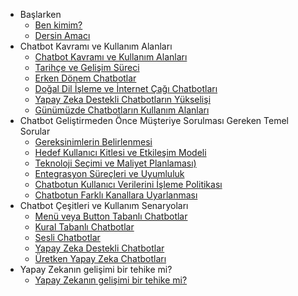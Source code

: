 * Başlarken
    * [Ben kimim?](lessons/01_baslarken.md#ben-kimim)
    * [Dersin Amacı](lessons/01_baslarken.md#dersin-amacı)
* Chatbot Kavramı ve Kullanım Alanları
    * [Chatbot Kavramı ve Kullanım Alanları](lessons/02_chatbot-kavrami.md#chatbot-nedir)
    * [Tarihçe ve Gelişim Süreci](lessons/02_chatbot-kavrami.md#tarihçe-ve-gelişim-süreci)
    * [Erken Dönem Chatbotlar](lessons/02_chatbot-kavrami.md#erken-dönem-chatbotlar)
    * [Doğal Dil İşleme ve İnternet Çağı Chatbotları](lessons/02_chatbot-kavrami.md#doğal-dil-i̇şleme-ve-i̇nternet-çağı-chatbotları)
    * [Yapay Zeka Destekli Chatbotların Yükselişi](lessons/02_chatbot-kavrami.md#yapay-zeka-destekli-chatbotların-yükselişi)
    * [Günümüzde Chatbotların Kullanım Alanları](lessons/02_chatbot-kavrami.md#günümüzde-chatbotların-kullanım-alanları)
* Chatbot Geliştirmeden Önce Müşteriye Sorulması Gereken Temel Sorular
    * [Gereksinimlerin Belirlenmesi](lessons/03-gelistirmeden-once.md#chatbot-geliştirmeden-önce-müşteriye-sorulması-gereken-temel-sorular)
    * [Hedef Kullanıcı Kitlesi ve Etkileşim Modeli](lessons/03-gelistirmeden-once.md#hedef-kullanıcı-kitlesi-ve-etkileşim-modeli)
    * [Teknoloji Seçimi ve Maliyet Planlaması)](lessons/03-gelistirmeden-once.md#teknoloji-seçimi-ve-maliyet-planlaması)
    * [Entegrasyon Süreçleri ve Uyumluluk](lessons/03-gelistirmeden-once.md#entegrasyon-süreçleri-ve-uyumluluk)
    * [Chatbotun Kullanıcı Verilerini İşleme Politikası](lessons/04_chatbot-gelistirmeden-once.md#chatbotun-kullanıcı-verilerini-i̇şleme-politikası)
    * [Chatbotun Farklı Kanallara Uyarlanması](lessons/03-gelistirmeden-once.md#chatbotun-farklı-kanallara-uyarlanması)
* Chatbot Çeşitleri ve Kullanım Senaryoları
    * [Menü veya Button Tabanlı Chatbotlar](lessons/04_chatbotcesitlerikarsilastirma.md#menü-veya-button-tabanlı-chatbotlar)
    * [Kural Tabanlı Chatbotlar](lessons/04_chatbotcesitlerikarsilastirma.md#kural-tabanlı-chatbotlar)
    * [Sesli Chatbotlar](lessons/04_chatbotcesitlerikarsilastirma.md#sesli-chatbotlar)
    * [Yapay Zeka Destekli Chatbotlar](lessons/04_chatbotcesitlerikarsilastirma.md#yapay-zeka-destekli-chatbotlar)
    * [Üretken Yapay Zeka Chatbotları](lessons/04_chatbotcesitlerikarsilastirma.md#üretken-yapay-zeka-chatbotları)
* Yapay Zekanın gelişimi bir tehike mi?
    * [Yapay Zekanın gelişimi bir tehike mi?](lessons/05_yapay-zekanin-gelisimi-tehlikemi.md#yapay-zekanın-gelişimi-bir-tehike-mi)
